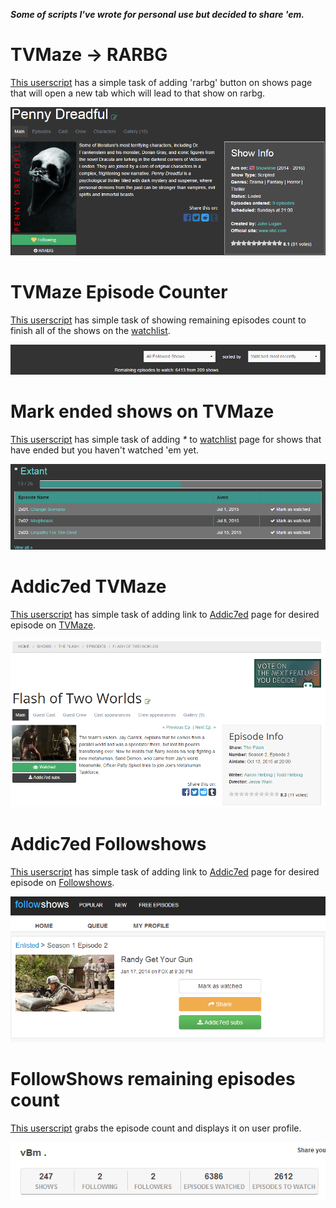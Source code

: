 

***Some of scripts I've wrote for personal use but decided to share 'em.***

# TVMaze -> RARBG

[This userscript](rarbg.tvmaze.user.js) has a simple task of adding 'rarbg' button on shows page that will open a new tab which will lead to that show on rarbg.

![RARBG TVmaze](img/tvmaze.rarbg.png "TVMaze -> RARBG bridge")

# TVMaze Episode Counter

[This userscript](counter.tvmaze.user.js) has simple task of showing remaining episodes count to finish all of the shows on the [watchlist](http://www.tvmaze.com/watchlist).

![Counter TVmaze](img/tvmaze.counter.png "TVMaze Counter")

# Mark ended shows on TVMaze

[This userscript](ended.tvmaze.user.js) has simple task of adding _*_ to [watchlist](http://www.tvmaze.com/watchlist) page for shows that have ended but you haven't watched 'em yet.


![Addic7ed TVmaze](img/tvmaze.ended.png "Ended TVMaze")

# Addic7ed TVMaze

[This userscript](addic7ed.tvmaze.user.js) has simple task of adding link to [Addic7ed](http://www.addic7ed.com/) page for desired episode on [TVMaze](http://www.tvmaze.com/).


![Addic7ed TVmaze](img/tvmaze.png "Addic7ed TVMaze")

# Addic7ed Followshows

[This userscript](addic7ed.followshows.user.js) has simple task of adding link to [Addic7ed](http://www.addic7ed.com/) page for desired episode on [Followshows](http://followshows.com/).


![Addic7ed Followshows](img/addic7ed.png "Addic7ed Followshows")

# FollowShows remaining episodes count

[This userscript](remaining.episodes.followshows.user.js) grabs the episode count and displays it on user profile.

![FollowShows episode counter](img/count.png "FollowShows Episode counter")